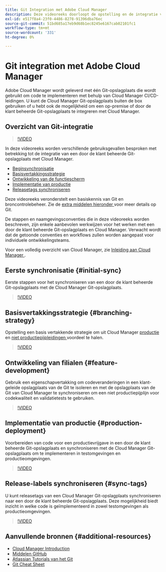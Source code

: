 ```yaml
---
title: Git Integration met Adobe Cloud Manager
description: Deze videoreeks doorloopt de opstelling en de integratie van een klant-beheerde (on-premise) opslagplaats van de Git met Adobe Cloud Manager.
exl-id: e517f8a4-23f0-4486-8278-91396dba76ec
source-git-commit: 51bd685a17eb9d68b1ec8245e6167cab02101fc1
workflow-type: tm+mt
source-wordcount: '331'
ht-degree: 0%

---
```



# Git integration met Adobe Cloud Manager

Adobe Cloud Manager wordt geleverd met één Git-opslagplaats die wordt gebruikt om code te implementeren met behulp van Cloud Manager CI/CD-leidingen. U kunt de Cloud Manager Git-opslagplaats buiten de box gebruiken of u hebt ook de mogelijkheid om een op-premise of door de klant beheerde Git-opslagplaats te integreren met Cloud Manager.

## Overzicht van Git-integratie

>[!VIDEO](https://video.tv.adobe.com/v/28710/)

In deze videoreeks worden verschillende gebruiksgevallen besproken met betrekking tot de integratie van een door de klant beheerde Git-opslagplaats met Cloud Manager.

* [Beginsynchronisatie](#initial-sync)
* [Basisvertakkingsstrategie](#branching-strategy)
* [Ontwikkeling van de functiescherm](#feature-development)
* [Implementatie van productie](#production-deployment)
* [Releasetags synchroniseren](#sync-tags)

Deze videoreeks veronderstelt een basiskennis van Git en broncontrolebeheer. Zie de [ extra middelen hieronder ](#additional-resources) voor meer details op Git.

De stappen en naamgevingsconventies die in deze videoreeks worden beschreven, zijn enkele aanbevolen werkwijzen voor het werken met een door de klant beheerde Git-opslagplaats en Cloud Manager. Verwacht wordt dat de getoonde conventies en workflows zullen worden aangepast voor individuele ontwikkelingsteams.

Voor een volledig overzicht van Cloud Manager, zie [ Inleiding aan Cloud Manager ](/help/introduction.md).

## Eerste synchronisatie {#initial-sync}

Eerste stappen voor het synchroniseren van een door de klant beheerde Git-opslagplaats met de Cloud Manager Git-opslagplaats.

>[!VIDEO](https://video.tv.adobe.com/v/28711/?quality=12)

## Basisvertakkingsstrategie {#branching-strategy}

Opstelling een basis vertakkende strategie om uit Cloud Manager [ productie ](/help/using/production-pipelines.md) en [ niet productiepijpleidingen ](/help/using/non-production-pipelines.md) voordeel te halen.

>[!VIDEO](https://video.tv.adobe.com/v/28712/?quality=12)

## Ontwikkeling van filialen {#feature-development}

Gebruik een eigenschapvertakking om codeveranderingen in een klant-geleide opslagplaats van de Git te isoleren en met de opslagplaats van de Git van Cloud Manager te synchroniseren om een niet productiepijplijn voor codekwaliteit en validatietests te gebruiken.

>[!VIDEO](https://video.tv.adobe.com/v/28723/?quality=12)

## Implementatie van productie {#production-deployment}

Voorbereiden van code voor een productievrijgave in een door de klant beheerde Git-opslagplaats en synchroniseren met de Cloud Manager Git-opslagplaats om te implementeren in testomgevingen en productieomgevingen.

>[!VIDEO](https://video.tv.adobe.com/v/28724/?quality=12)

## Release-labels synchroniseren {#sync-tags}

U kunt releasetags van een Cloud Manager Git-opslagplaats synchroniseren naar een door de klant beheerde Git-opslagplaats. Deze mogelijkheid biedt inzicht in welke code is geïmplementeerd in zowel testomgevingen als productieomgevingen.

>[!VIDEO](https://video.tv.adobe.com/v/28725/?quality=12)

## Aanvullende bronnen {#additional-resources}

* [Cloud Manager Introduction](/help/introduction.md)
* [ Middelen GitHub ](https://docs.github.com/en/get-started/getting-started-with-git/set-up-git)
* [ Atlassian Tutorials van het Git ](https://www.atlassian.com/git/tutorials/what-is-version-control)
* [ Git Cheat Sheet ](https://education.github.com/git-cheat-sheet-education.pdf)
